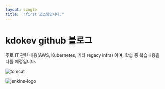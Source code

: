 ```yaml
---
layout: single
title:  "first 포스팅입니다."
---
```


# kdokev github 블로그 

주로 IT 관련 내용(AWS, Kubernetes, 기타 regacy infra) 이며, 학습 중 복습내용을 다룰 예정입니다. 





![tomcat](/Users/choiseho/work/git/kdokev-github-io/images/2024-06-05-first/tomcat.png)

![jenkins-logo](/Users/choiseho/work/git/kdokev-github-io/images/2024-06-05-first/jenkins-logo.svg)
